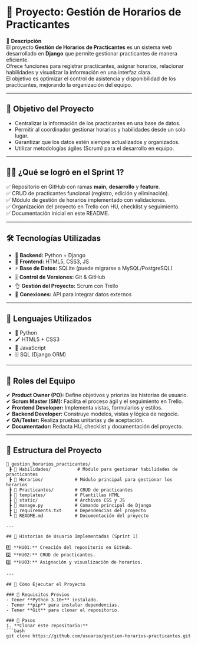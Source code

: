 # 📘 Proyecto: **Gestión de Horarios de Practicantes**  

📌 **Descripción**  
El proyecto **Gestión de Horarios de Practicantes** es un sistema web desarrollado en **Django** que permite gestionar practicantes de manera eficiente.  
Ofrece funciones para registrar practicantes, asignar horarios, relacionar habilidades y visualizar la información en una interfaz clara.  
El objetivo es optimizar el control de asistencia y disponibilidad de los practicantes, mejorando la organización del equipo.  

---

## 🎯 **Objetivo del Proyecto**  
- Centralizar la información de los practicantes en una base de datos.  
- Permitir al coordinador gestionar horarios y habilidades desde un solo lugar.  
- Garantizar que los datos estén siempre actualizados y organizados.  
- Utilizar metodologías ágiles (Scrum) para el desarrollo en equipo.  

---

## 👨‍💻 **¿Qué se logró en el Sprint 1?**  
✅ Repositorio en GitHub con ramas **main**, **desarrollo** y **feature**.  
✅ CRUD de practicantes funcional (registro, edición y eliminación).  
✅ Módulo de gestión de horarios implementado con validaciones.  
✅ Organización del proyecto en Trello con HU, checklist y seguimiento.  
✅ Documentación inicial en este README.  

---

## 🛠 **Tecnologías Utilizadas**  

- 🌱 **Backend:** Python + Django  
- 🎨 **Frontend:** HTML5, CSS3, JS  
- ⚡ **Base de Datos:** SQLite (puede migrarse a MySQL/PostgreSQL)  
- 🎚 **Control de Versiones:** Git & GitHub  
- 👌 **Gestión del Proyecto:** Scrum con Trello  
- 🔗 **Conexiones:** API para integrar datos externos  

---

## 🧩 **Lenguajes Utilizados**  
- 🐍 Python  
- 🖌 HTML5 + CSS3  
- 🧠 JavaScript  
- 🗄 SQL (Django ORM)  

---

## 👥 **Roles del Equipo**  
✔ **Product Owner (PO):** Define objetivos y prioriza las historias de usuario.  
✔ **Scrum Master (SM):** Facilita el proceso ágil y el seguimiento en Trello.  
✔ **Frontend Developer:** Implementa vistas, formularios y estilos.  
✔ **Backend Developer:** Construye modelos, vistas y lógica de negocio.  
✔ **QA/Tester:** Realiza pruebas unitarias y de aceptación.  
✔ **Documentador:** Redacta HU, checklist y documentación del proyecto.  

---

## 📂 **Estructura del Proyecto**  

```plaintext
📂 gestion_horarios_practicantes/
 ┣ 📂 Habilidades/          # Módulo para gestionar habilidades de practicantes
 ┣ 📂 Horarios/            # Módulo principal para gestionar los horarios
 ┣ 📂 Practicantes/        # CRUD de practicantes
 ┣ 📂 templates/           # Plantillas HTML
 ┣ 📂 static/              # Archivos CSS y JS
 ┣ 📄 manage.py            # Comando principal de Django
 ┣ 📄 requirements.txt     # Dependencias del proyecto
 ┗ 📄 README.md            # Documentación del proyecto

---

## 📌 Historias de Usuario Implementadas (Sprint 1)

1️⃣ **HU01:** Creación del repositorio en GitHub.  
2️⃣ **HU02:** CRUD de practicantes.  
3️⃣ **HU03:** Asignación y visualización de horarios.  

---

## 🚀 Cómo Ejecutar el Proyecto

### 🔹 Requisitos Previos
- Tener **Python 3.10+** instalado.  
- Tener **pip** para instalar dependencias.  
- Tener **Git** para clonar el repositorio.  

### 🔹 Pasos
1. **Clonar este repositorio:**
```bash
git clone https://github.com/usuario/gestion-horarios-practicantes.git

